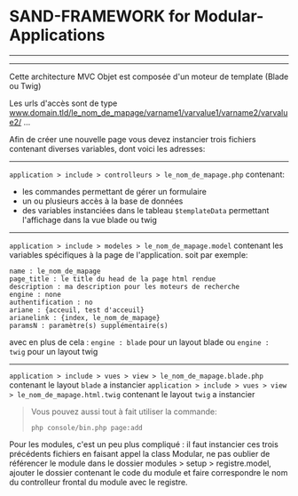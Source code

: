 # SAND-FRAMEWORK for Modular-Applications

---
---

Cette architecture MVC Objet est composée d'un moteur de template (Blade ou Twig)

Les urls d'accès sont de type www.domain.tld/le_nom_de_mapage/varname1/varvalue1/varname2/varvalue2/ ...

Afin de créer une nouvelle page vous devez instancier trois fichiers contenant diverses variables, dont voici les adresses:

---

`application > include > controlleurs > le_nom_de_mapage.php` contenant:
 - les commandes permettant de gérer un formulaire
 - un ou plusieurs accès à la base de données
 - des variables instanciées dans le tableau `$templateData` permettant l'affichage dans la vue blade ou twig

---

`application > include > modeles > le_nom_de_mapage.model` contenant
 les variables spécifiques à la page de l'application. soit par exemple:
```
name : le_nom_de_mapage
page_title : le title du head de la page html rendue
description : ma description pour les moteurs de recherche
engine : none
authentification : no
ariane : {acceuil, test d'acceuil}
arianelink : {index, le_nom_de_mapage}
paramsN : paramètre(s) supplémentaire(s)
```
avec en plus de cela : 
`engine : blade` pour un layout blade ou `engine : twig` pour un layout twig

---

`application > include > vues > view > le_nom_de_mapage.blade.php` contenant le layout `blade` a instancier
`application > include > vues > view > le_nom_de_mapage.html.twig` contenant le layout `twig` a instancier

> Vous pouvez aussi tout à fait utiliser la commande:
> 
> `php console/bin.php page:add`

Pour les modules, c'est un peu plus compliqué : il faut instancier ces trois précédents fichiers en faisant appel la class Modular,
ne pas oublier de référencer le module dans le dossier modules > setup > registre.model, ajouter le dossier contenant le code du module
et faire correspondre le nom du controlleur frontal du module avec le registre.